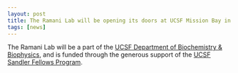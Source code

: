 ```yaml
---
layout: post
title: The Ramani Lab will be opening its doors at UCSF Mission Bay in Fall 2018!
tags: [news]
---
```

The Ramani Lab will be a part of the [UCSF Department of Biochemistry &amp; Biophysics]({{http://biochemistry.ucsf.edu/}}), and is funded through the generous support of the [UCSF Sandler Fellows Program]({{https://fellows.ucsf.edu/}}).
